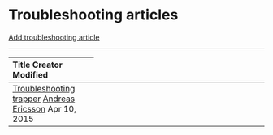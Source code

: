 # Troubleshooting articles

[Add troubleshooting article](https://kb.op5.com?createDialogSpaceKey=HOWTOs&createDialogBlueprintId=879d6067-8d0f-4ff5-b25c-0a3e06975f7d)

* * * * *

<table>
<colgroup>
<col width="33%" />
<col width="33%" />
<col width="33%" />
</colgroup>
<thead>
<tr class="header">
<th align="left">Title
Creator
Modified</th>
</tr>
</thead>
<tbody>
<tr class="odd">
<td align="left"><a href="/display/HOWTOs/Troubleshooting+trapper">Troubleshooting trapper</a>
<a href="/display/~exon">Andreas Ericsson</a>
Apr 10, 2015</td>
</tr>
</tbody>
</table>
